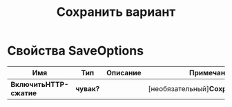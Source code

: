 ﻿---
title: Сохранить вариант
second_title: Aspose.Cells Cloud Documen
linktitle: Сохранить вариант
type: docs
url: /ru/save-options/
keywords: Workbook save options
description: Aspose.Cells Cloud REST API поддерживает преобразование файлов Excel в различные форматы файлов. SDK поддерживает различные языки разработки. К ним относятся Android, C#, Go, Java, NodeJS, Perl, PHP, Python, Ruby и Swift.
weight: 79
---
# Свойства SaveOptions

Имя | Тип | Описание | Примечания
------------ | ------------- | ------------- | -------------
**ВключитьHTTP-сжатие** | **чувак?** | | [необязательный]**СохранитьФормат** | **нить** | | [необязательный]**Очистить данные** | **чувак?** | Сделайте книгу пустой после сохранения файла. | [необязательный]**КэшированныйФайлПапка** | **нить** | Папка с кэшированными файлами используется для хранения больших данных. | [необязательный]**Проверить объединенные области** | **чувак?** | Указывает, следует ли проверять объединенные области перед сохранением файла. Значение по умолчанию неверно. | [необязательный]**ОбновитьДиаграммуКэш** | **чувак?** | | [необязательный]**Создать каталог** | **чувак?** | Если это правда и каталог не существует, каталог будет автоматически создан перед сохранением файла. | [необязательный]**Сортировать имена** | **чувак?** | | [необязательный]